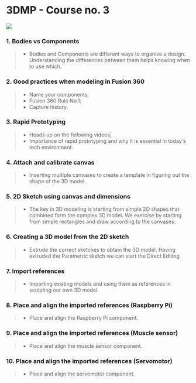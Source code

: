# 3DMP - Course no. 3
![](https://github.com/Burdun/3DMP_private/blob/main/readme_courses_personal_projects/Clock.png)
### 1. Bodies vs Components
> - Bodies and Components are different ways to organize a design. Understanding the differences between them helps knowing when to use which.
### 2. Good practices when modeling in Fusion 360
> - Name your components;
> - Fusion 360 Rule No.1;
> - Capture history.
### 3. Rapid Prototyping
> - Heads up on the following videos;
> - Importance of rapid prototyping and why it is essential in today's tech environment.
### 4. Attach and calibrate canvas
> - Inserting multiple canvases to create a template in figuring out the shape of the 3D model.
### 5. 2D Sketch using canvas and dimensions
> - The key in 3D modeling is starting from simple 2D shapes that combined form the complex 3D model. We exercise by starting from simple rectangles and draw according to the canvases.
### 6. Creating a 3D model from the 2D sketch
> - Extrude the correct sketches to obtain the 3D model. Having extruded the Parametric sketch we can start the Direct Editing.
### 7. Import references
> - Importing existing models and using them as references in sculpting our own 3D model.
### 8. Place and align the imported references (Raspberry Pi)
> - Place and align the Raspberry Pi component.
### 9. Place and align the imported references (Muscle sensor)
> - Place and align the muscle sensor component.
### 10. Place and align the imported references (Servomotor)
> - Place and align the servomotor component.
